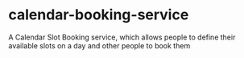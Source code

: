 # calendar-booking-service
A Calendar Slot Booking service, which allows people to define their available slots on a day and other people to book them
